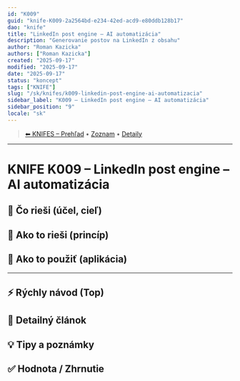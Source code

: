```yaml
---
id: "K009"
guid: "knife-K009-2a2564bd-e234-42ed-acd9-e80ddb128b17"
dao: "knife"
title: "LinkedIn post engine – AI automatizácia"
description: "Generovanie postov na LinkedIn z obsahu"
author: "Roman Kazicka"
authors: ["Roman Kazicka"]
created: "2025-09-17"
modified: "2025-09-17"
date: "2025-09-17"
status: "koncept"
tags: ["KNIFE"]
slug: "/sk/knifes/k009-linkedin-post-engine-ai-automatizacia"
sidebar_label: "K009 – LinkedIn post engine – AI automatizácia"
sidebar_position: "9"
locale: "sk"
---
```

<!-- body:start -->

<!-- nav:knifes -->
> [⬅ KNIFES – Prehľad](/sk/knifes/knifesOverview.md) • [Zoznam](../KNIFE_Overview_List.md) • [Detaily](../KNIFE_Overview_Details.md)
---
# KNIFE K009 – LinkedIn post engine – AI automatizácia

## 🎯 Čo rieši (účel, cieľ)

## 🧩 Ako to rieši (princíp)

## 🧪 Ako to použiť (aplikácia)

---

## ⚡ Rýchly návod (Top)

## 📜 Detailný článok

## 💡 Tipy a poznámky

## ✅ Hodnota / Zhrnutie
